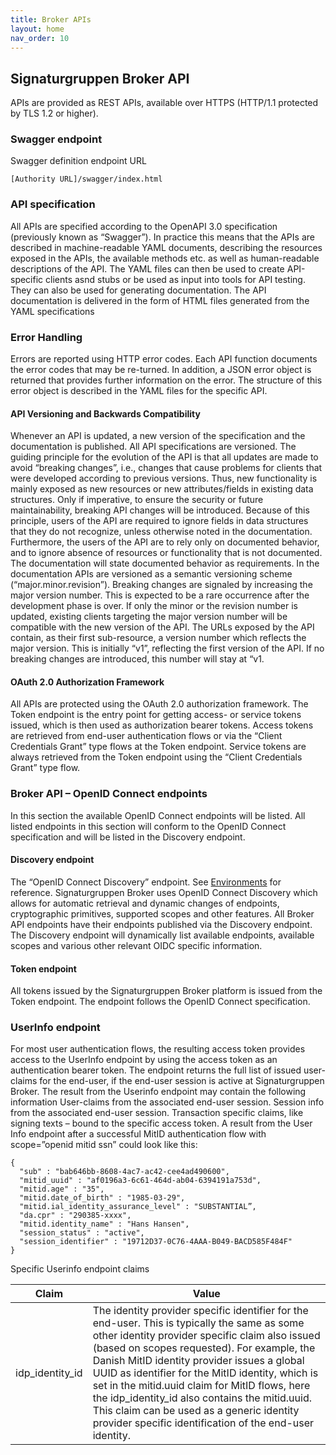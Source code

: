 ```yaml
---
title: Broker APIs
layout: home
nav_order: 10
---
```


## Signaturgruppen Broker API
APIs are provided as REST APIs, available over HTTPS (HTTP/1.1 protected by TLS 1.2 or higher).

### Swagger endpoint

Swagger definition endpoint URL
```
[Authority URL]/swagger/index.html
```

### API specification
All APIs are specified according to the OpenAPI 3.0 specification (previously known as “Swagger”). In practice this means that the APIs are described in machine-readable YAML documents, describing the resources exposed in the APIs, the available methods etc. as well as human-readable descriptions of the API. The YAML files can then be used to create API-specific clients asnd stubs or be used as input into tools for API testing. They can also be used for generating documentation. The API documentation is delivered in the form of HTML files generated from the YAML specifications

### Error Handling
Errors are reported using HTTP error codes. Each API function documents the error codes that may be re-turned. In addition, a JSON error object is returned that provides further information on the error. The structure of this error object is described in the YAML files for the specific API.

#### API Versioning and Backwards Compatibility
Whenever an API is updated, a new version of the specification and the documentation is published. All API specifications are versioned. The guiding principle for the evolution of the API is that all updates are made to avoid “breaking changes”, i.e., changes that cause problems for clients that were developed according to previous versions. Thus, new functionality is mainly exposed as new resources or new attributes/fields in existing data structures. Only if imperative, to ensure the security or future maintainability, breaking API changes will be introduced. Because of this principle, users of the API are required to ignore fields in data structures that they do not recognize, unless otherwise noted in the documentation. Furthermore, the users of the API are to rely only on documented behavior, and to ignore absence of resources or functionality that is not documented. The documentation will state documented behavior as requirements.
In the documentation APIs are versioned as a semantic versioning scheme (“major.minor.revision”). Breaking changes are signaled by increasing the major version number. This is expected to be a rare occurrence after the development phase is over. If only the minor or the revision number is updated, existing clients targeting the major version number will be compatible with the new version of the API. The URLs exposed by the API contain, as their first sub-resource, a version number which reflects the major version. This is initially “v1”, reflecting the first version of the API. If no breaking changes are introduced, this number will stay at “v1.

#### OAuth 2.0 Authorization Framework
All APIs are protected using the OAuth 2.0 authorization framework.
The Token endpoint is the entry point for getting access- or service tokens issued, which is then used as authorization bearer tokens.
Access tokens are retrieved from end-user authentication flows or via the “Client Credentials Grant” type flows at the Token endpoint. Service tokens are always retrieved from the Token endpoint using the “Client Credentials Grant” type flow.

### Broker API – OpenID Connect endpoints
In this section the available OpenID Connect endpoints will be listed.
All listed endpoints in this section will conform to the OpenID Connect specification and will be listed in the Discovery endpoint.

#### Discovery endpoint
The “OpenID Connect Discovery” endpoint. See [Environments](https://signaturgruppen-a-s.github.io/signaturgruppen-broker-documentation/environments.html) for reference.
Signaturgruppen Broker uses OpenID Connect Discovery which allows for automatic retrieval and dynamic changes of endpoints, cryptographic primitives, supported scopes and other features.
All Broker API endpoints have their endpoints published via the Discovery endpoint.
The Discovery endpoint will dynamically list available endpoints, available scopes and various other relevant OIDC specific information.

#### Token endpoint
All tokens issued by the Signaturgruppen Broker platform is issued from the Token endpoint. The endpoint follows the OpenID Connect specification.

### UserInfo endpoint
For most user authentication flows, the resulting access token provides access to the UserInfo endpoint by using the access token as an authentication bearer token.
The endpoint returns the full list of issued user-claims for the end-user, if the end-user session is active at Signaturgruppen Broker.
The result from the Userinfo endpoint may contain the following information
User-claims from the associated end-user session.
Session info from the associated end-user session.
Transaction specific claims, like signing texts – bound to the specific access token.
A result from the User Info endpoint after a successful MitID authentication flow with scope=”openid mitid ssn” could look like this:

```
{
  "sub" : "bab646bb-8608-4ac7-ac42-cee4ad490600",
  "mitid_uuid" : "af0196a3-6c61-464d-ab04-6394191a753d",
  "mitid.age" : "35",
  "mitid.date_of_birth"	: "1985-03-29",
  "mitid.ial_identity_assurance_level" : "SUBSTANTIAL”,
  "da.cpr" : "290385-xxxx",
  "mitid.identity_name" : "Hans Hansen",
  "session_status" : "active",
  "session_identifier" : "19712D37-0C76-4AAA-B049-BACD585F484F"
}
```

Specific Userinfo endpoint claims

| Claim | Value |
| --- | --- |
| idp_identity_id | The identity provider specific identifier for the end-user. This is typically the same as some other identity provider specific claim also issued (based on scopes requested). For example, the Danish MitID identity provider issues a global UUID as identifier for the MitID identity, which is set in the mitid.uuid claim for MitID flows, here the idp_identity_id also contains the mitid.uuid. This claim can be used as a generic identity provider specific identification of the end-user identity. |

